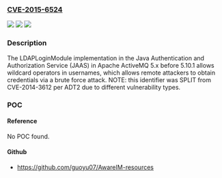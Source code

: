 ### [CVE-2015-6524](https://cve.mitre.org/cgi-bin/cvename.cgi?name=CVE-2015-6524)
![](https://img.shields.io/static/v1?label=Product&message=n%2Fa&color=blue)
![](https://img.shields.io/static/v1?label=Version&message=n%2Fa&color=blue)
![](https://img.shields.io/static/v1?label=Vulnerability&message=n%2Fa&color=brighgreen)

### Description

The LDAPLoginModule implementation in the Java Authentication and Authorization Service (JAAS) in Apache ActiveMQ 5.x before 5.10.1 allows wildcard operators in usernames, which allows remote attackers to obtain credentials via a brute force attack. NOTE: this identifier was SPLIT from CVE-2014-3612 per ADT2 due to different vulnerability types.

### POC

#### Reference
No POC found.

#### Github
- https://github.com/guoyu07/AwareIM-resources

